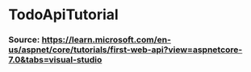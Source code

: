 # TodoApiTutorial


### Source: https://learn.microsoft.com/en-us/aspnet/core/tutorials/first-web-api?view=aspnetcore-7.0&tabs=visual-studio
